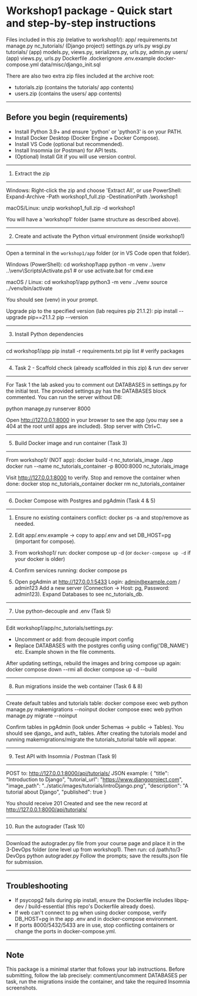 Workshop1 package - Quick start and step-by-step instructions
=============================================================

Files included in this zip (relative to workshop1/):
  app/
    requirements.txt
    manage.py
    nc_tutorials/ (Django project)
      settings.py
      urls.py
      wsgi.py
    tutorials/ (app)
      models.py, views.py, serializers.py, urls.py, admin.py
    users/ (app)
      views.py, urls.py
    Dockerfile
    .dockerignore
    .env.example
  docker-compose.yml
  data/misc/django_init.sql

There are also two extra zip files included at the archive root:
  - tutorials.zip  (contains the tutorials/ app contents)
  - users.zip      (contains the users/ app contents)

------------------------------------------------------------------
Before you begin (requirements)
------------------------------------------------------------------
- Install Python 3.9+ and ensure 'python' or 'python3' is on your PATH.
- Install Docker Desktop (Docker Engine + Docker Compose).
- Install VS Code (optional but recommended).
- Install Insomnia (or Postman) for API tests.
- (Optional) Install Git if you will use version control.

------------------------------------------------------------------
1) Extract the zip
------------------------------------------------------------------
Windows: Right-click the zip and choose 'Extract All', or use PowerShell:
  Expand-Archive -Path workshop1_full.zip -DestinationPath .\workshop1

macOS/Linux:
  unzip workshop1_full.zip -d workshop1

You will have a 'workshop1' folder (same structure as described above).

------------------------------------------------------------------
2) Create and activate the Python virtual environment (inside workshop1)
------------------------------------------------------------------
Open a terminal in the `workshop1/app` folder (or in VS Code open that folder).

Windows (PowerShell):
  cd workshop1\app
  python -m venv ..\venv
  ..\venv\Scripts\Activate.ps1   # or use activate.bat for cmd.exe

macOS / Linux:
  cd workshop1/app
  python3 -m venv ../venv
  source ../venv/bin/activate

You should see (venv) in your prompt.

Upgrade pip to the specified version (lab requires pip 21.1.2):
  pip install --upgrade pip==21.1.2
  pip --version

------------------------------------------------------------------
3) Install Python dependencies
------------------------------------------------------------------
  cd workshop1/app
  pip install -r requirements.txt
  pip list   # verify packages

------------------------------------------------------------------
4) Task 2 - Scaffold check (already scaffolded in this zip) & run dev server
------------------------------------------------------------------
For Task 1 the lab asked you to comment out DATABASES in settings.py for the initial test.
The provided settings.py has the DATABASES block commented. You can run the server without DB:

  python manage.py runserver 8000

Open http://127.0.0.1:8000 in your browser to see the app (you may see a 404 at the root until apps are included).
Stop server with Ctrl+C.

------------------------------------------------------------------
5) Build Docker image and run container (Task 3)
------------------------------------------------------------------
From workshop1/ (NOT app):
  docker build -t nc_tutorials_image ./app
  docker run --name nc_tutorials_container -p 8000:8000 nc_tutorials_image

Visit http://127.0.0.1:8000 to verify. Stop and remove the container when done:
  docker stop nc_tutorials_container
  docker rm nc_tutorials_container

------------------------------------------------------------------
6) Docker Compose with Postgres and pgAdmin (Task 4 & 5)
------------------------------------------------------------------
1) Ensure no existing containers conflict: docker ps -a and stop/remove as needed.
2) Edit app/.env.example -> copy to app/.env and set DB_HOST=pg (important for compose).
3) From workshop1/ run:
     docker compose up -d
   (or `docker-compose up -d` if your docker is older)

4) Confirm services running:
     docker compose ps

5) Open pgAdmin at http://127.0.0.1:5433
   Login: admin@example.com / admin123
   Add a new server (Connection -> Host: pg, Password: admin123). Expand Databases to see nc_tutorials_db.

------------------------------------------------------------------
7) Use python-decouple and .env (Task 5)
------------------------------------------------------------------
Edit workshop1/app/nc_tutorials/settings.py:
  - Uncomment or add: from decouple import config
  - Replace DATABASES with the postgres config using config('DB_NAME') etc.
Example shown in the file comments.

After updating settings, rebuild the images and bring compose up again:
  docker compose down --rmi all
  docker compose up -d --build

------------------------------------------------------------------
8) Run migrations inside the web container (Task 6 & 8)
------------------------------------------------------------------
Create default tables and tutorials table:
  docker compose exec web python manage.py makemigrations --noinput
  docker compose exec web python manage.py migrate --noinput

Confirm tables in pgAdmin (look under Schemas -> public -> Tables). You should see django_ and auth_ tables.
After creating the tutorials model and running makemigrations/migrate the tutorials_tutorial table will appear.

------------------------------------------------------------------
9) Test API with Insomnia / Postman (Task 9)
------------------------------------------------------------------
POST to: http://127.0.0.1:8000/api/tutorials/
JSON example:
  {
    "title": "Introduction to Django",
    "tutorial_url": "https://www.djangoproject.com",
    "image_path": "../static/images/tutorials/introDjango.png",
    "description": "A tutorial about Django",
    "published": true
  }

You should receive 201 Created and see the new record at http://127.0.0.1:8000/api/tutorials/

------------------------------------------------------------------
10) Run the autograder (Task 10)
------------------------------------------------------------------
Download the autograder.py file from your course page and place it in the 3-DevOps folder (one level up from workshop1).
Then run:
  cd /path/to/3-DevOps
  python autograder.py
Follow the prompts; save the results.json file for submission.

------------------------------------------------------------------
Troubleshooting
------------------------------------------------------------------
- If psycopg2 fails during pip install, ensure the Dockerfile includes libpq-dev / build-essential (this repo's Dockerfile already does).
- If web can't connect to pg when using docker compose, verify DB_HOST=pg in the app .env and in docker-compose environment.
- If ports 8000/5432/5433 are in use, stop conflicting containers or change the ports in docker-compose.yml.

------------------------------------------------------------------
Note
------------------------------------------------------------------
This package is a minimal starter that follows your lab instructions. Before submitting, follow the lab precisely: comment/uncomment DATABASES per task, run the migrations inside the container, and take the required Insomnia screenshots.
